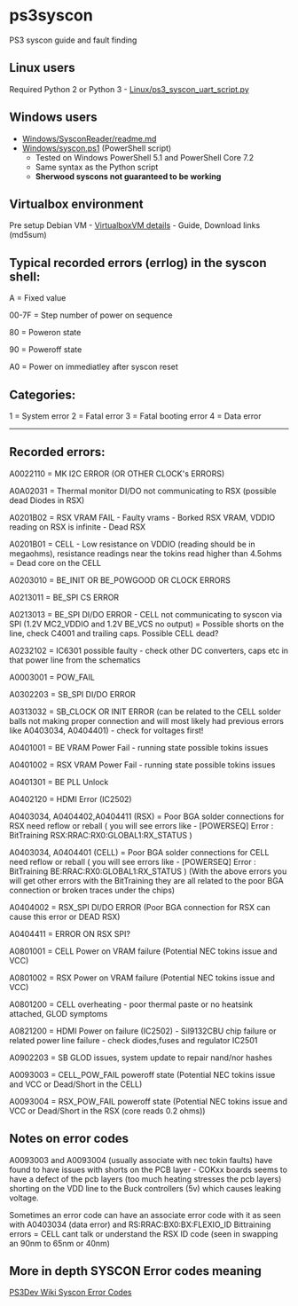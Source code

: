 # ps3syscon
PS3 syscon guide and fault finding

## Linux users  
Required Python 2 or Python 3 - [Linux/ps3_syscon_uart_script.py](/Linux/ps3_syscon_uart_script.py)

## Windows users 
  - [Windows/SysconReader/readme.md](/Windows/SysconReader/readme.md)
  - [Windows/syscon.ps1](Windows/syscon.ps1) (PowerShell script)
    - Tested on Windows PowerShell 5.1 and PowerShell Core 7.2
    - Same syntax as the Python script
    - **Sherwood syscons not guaranteed to be working**

## Virtualbox environment

Pre setup Debian VM - [VirtualboxVM details](/VirtualboxVM/README.md) - Guide, Download links (md5sum)

## Typical recorded errors (errlog) in the syscon shell:

A = Fixed value

00-7F = Step number of power on sequence

80 = Poweron state

90 = Poweroff state

A0 = Power on immediatley after syscon reset

## Categories:

1 = System error
2 = Fatal error
3 = Fatal booting error
4 = Data error

------------------------------------------------

## Recorded errors:

A0022110 = MK I2C ERROR (OR OTHER CLOCK's ERRORS)

A0A02031 = Thermal monitor DI/DO not communicating to RSX (possible dead Diodes in RSX)

A0201B02 = RSX VRAM FAIL - Faulty vrams - Borked RSX VRAM, VDDIO reading on RSX is infinite - Dead RSX

A0201B01 = CELL - Low resistance on VDDIO (reading should be in megaohms), resistance readings near the tokins read higher than 4.5ohms = Dead core on the CELL

A0203010 = BE_INIT OR BE_POWGOOD OR CLOCK ERRORS

A0213011 =  BE_SPI CS ERROR

A0213013 = BE_SPI DI/DO ERROR - CELL not communicating to syscon via SPI (1.2V MC2_VDDIO and 1.2V BE_VCS no output) = Possible shorts on the line, check C4001 and trailing caps. Possible CELL dead?

A0232102 = IC6301 possible faulty - check other DC converters, caps etc in that power line from the schematics

A0003001 = POW_FAIL

A0302203 = SB_SPI DI/DO ERROR

A0313032 = SB_CLOCK OR INIT ERROR (can be related to the CELL solder balls not making proper connection and will most likely had previous errors like A0403034, A0404401) - check for voltages first!

A0401001 = BE VRAM Power Fail - running state possible tokins issues

A0401002 = RSX VRAM Power Fail - running state possible tokins issues

A0401301 = BE PLL Unlock

A0402120 = HDMI Error (IC2502)

A0403034, A0404402,A0404411 (RSX) = Poor BGA solder connections for RSX need reflow or reball ( you will see errors like - [POWERSEQ] Error : BitTraining RSX:RRAC:RX0:GLOBAL1:RX_STATUS )

A0403034, A0404401 (CELL) = Poor BGA solder connections for CELL need reflow or reball ( you will see errors like - [POWERSEQ] Error : BitTraining BE:RRAC:RX0:GLOBAL1:RX_STATUS )
(With the above errors you will get other errors with the BitTraining they are all related to the poor BGA connection or broken traces under the chips)

A0404002 = RSX_SPI DI/DO ERROR (Poor BGA connection for RSX can cause this error or DEAD RSX)

A0404411 = ERROR ON RSX SPI?

A0801001 = CELL Power on VRAM failure (Potential NEC tokins issue and VCC)

A0801002 = RSX Power on VRAM failure (Potential NEC tokins issue and VCC)

A0801200 = CELL overheating - poor thermal paste or no heatsink attached, GLOD symptoms

A0821200 = HDMI Power on failure (IC2502) - Sil9132CBU chip failure or related power line failure - check diodes,fuses and regulator IC2501

A0902203 = SB GLOD issues, system update to repair nand/nor hashes

A0093003 = CELL_POW_FAIL poweroff state (Potential NEC tokins issue and VCC or Dead/Short in the CELL)

A0093004 = RSX_POW_FAIL poweroff state (Potential NEC tokins issue and VCC or Dead/Short in the RSX (core reads 0.2 ohms))

## Notes on error codes

A0093003 and A0093004 (usually associate with nec tokin faults) have found to have issues with shorts on the PCB layer - COKxx boards seems to have a defect of the pcb layers (too much heating stresses the pcb layers) shorting on the VDD line to the Buck controllers (5v)
which causes leaking voltage.

Sometimes an error code can have an associate error code with it as seen with A0403034 (data error) and RS:RRAC:BX0:BX:FLEXIO_ID Bittraining errors = CELL cant talk or understand the RSX ID code (seen in swapping an 90nm to 65nm or 40nm)


## More in depth SYSCON Error codes meaning
[PS3Dev Wiki Syscon Error Codes](https://www.psdevwiki.com/ps3/Syscon_Error_Codes)
